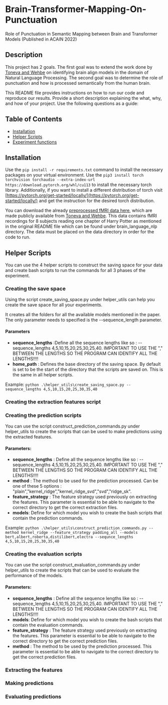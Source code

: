 # Brain-Transformer-Mapping-On-Punctuation

Role of Punctuation in Semantic Mapping between Brain and Transformer Models (Published in ACAIN 2022)

## Description
This project has 2 goals. The first goal was to extend the work done by [Toneva and Wehbe](https://dl.acm.org/doi/abs/10.5555/3454287.3455626) on identifying brain
align models in the domain of Natural Language Processing. The second goal was to determine the role of punctuation and how is processed
semantically from the human brain.

This README file provides instructions on how to run our code and reproduce our results.
Provide a short description explaining the what, why, and how of your project. Use the following questions as a guide:


## Table of Contents

- [Installation](#installation)
- [Helper Scripts](#helper-scripts)
- [Experiment functions](#experiment-functions)

## Installation
Use the ```pip install -r requirements.txt``` command to install the necessary packages on your virtual environment.
Use the ```pip3 install torch torchvision torchaudio --extra-index-url https://download.pytorch.org/whl/cu113``` to install the necessary torch library.
Additionally, if you want to install a different distribution of torch visit [https://pytorch.org/get-started/locally/](https://pytorch.org/get-started/locally/) and get the instruction for the desired torch distribution.

You can download the already [preprocessed fMRI data here](https://drive.google.com/drive/folders/1Q6zVCAJtKuLOh-zWpkS3lH8LBvHcEOE8?usp=sharing), which are made publicly available from [Toneva and Wehbe](https://dl.acm.org/doi/abs/10.5555/3454287.3455626). 
This data contains fMRI recordings for 8 subjects reading one chapter of Harry Potter as mentioned in the original README file which can be found under brain_language_nlp directory. 
The data must be placed on the data directory in order for the code to run. 
## Helper Scripts

You can use the 4 helper scripts to construct the saving space for your data and create bash scripts to run the commands for all 3 phases of the experiment.
### Creating the save space
Using the script create_saving_space.py under helper_utils can help you create the save space for all your experiments.

It creates all the folders for all the available models mentioned in the paper. The only parameter needs to specified is the --sequence_length parameter.

#### Parameters
* **sequence_lengths** :Define all the sequence lengths like so : --sequence_lengths 4,5,10,15,20,25,30,25,40. IMPORTANT TO USE THE "," BETWEEN THE LENGTHS SO THE PROGRAM CAN IDENTIFY ALL THE LENGTHS!!!!
* **home_path** : Defines the base directory of the saving space. By default is set to be the start of the directory that the scripts are saved on. This is the same in all helper scripts.

Example:
```python .\helper_utils\create_saving_space.py --sequence_lengths 4,5,10,15,20,25,30,35,40```
### Creating the extraction features script
### Creating the prediction scripts
You can use the script construct_prediction_commands.py under helper_utils to create the scripts that can be used to make predictions using the extracted features.
#### Parameters:
* **sequence_lengths** : Define all the sequence lengths like so : --sequence_lengths 4,5,10,15,20,25,30,25,40. IMPORTANT TO USE THE "," BETWEEN THE LENGTHS SO THE PROGRAM CAN IDENTIFY ALL THE LENGTHS!!!!
* **method** :  The method to be used for the prediction processed. Can be one of these 5 options : "plain","kernel_ridge","kernel_ridge_svd","svd","ridge_sk".
* **feature_strategy** : The feature strategy used previously on extracting the features. This parameter is essential to be able to navigate to the correct directory to get the correct extraction files.
* **models**: Define for which model you wish to create the bash scripts that contain the prediction commands.

Example:
```python .\helper_utils\construct_prediction_commands.py --method kernel_ridge --feature_strategy padding_all --models bert,albert,roberta,distilibert,electra --sequnce_lengths 4,5,10,15,20,25,30,35,40```
### Creating the evaluation scripts
You can use the script construct_evaluation_commands.py under helper_utils to create the scripts that can be used to evaluate the performance of the models.
#### Parameters:
* **sequence_lengths** : Define all the sequence lengths like so : --sequence_lengths 4,5,10,15,20,25,30,25,40. IMPORTANT TO USE THE "," BETWEEN THE LENGTHS SO THE PROGRAM CAN IDENTIFY ALL THE LENGTHS!!!!
* **models**: Define for which model you wish to create the bash scripts that contain the evaluation commands.
* **feature_strategy** : The feature strategy used previously on extracting the features. This parameter is essential to be able to navigate to the correct directory to get the correct prediction files.
* **method** :  The method to be used by the prediction processed. This parameter is essential to be able to navigate to the correct directory to get the correct prediction files.
### Extracting the features
### Making predictions
### Evaluating predictions




